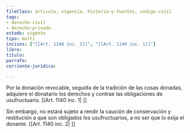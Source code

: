 ```yaml
---
fileClass: articulo, vigencia, historia-y-fuentes, codigo-civil
tags:
- derecho-civil
- derecho-privado
estado: vigente
tipo: multi
incisos: ["[[Art. 1140 inc. 2]]", "[[Art. 1140 inc. 1]]"]
libro:
titulo:
parrafo:
corriente-juridica:

---
```

Por la donación revocable, seguida de la tradición de las cosas donadas, adquiere el donatario los derechos y contrae las obligaciones de usufructuario. [[Art. 1140 inc. 1| ]]

Sin embargo, no estará sujeto a rendir la caución de conservación y restitución a que son obligados los usufructuarios, a no ser que lo exija el donante. [[Art. 1140 inc. 2| ]]